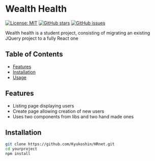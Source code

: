 # Wealth Health

[![License: MIT](https://img.shields.io/badge/License-MIT-yellow.svg)](https://opensource.org/licenses/MIT)
[![GitHub stars](https://img.shields.io/github/stars/yourusername/yourproject.svg)](https://github.com/yourusername/yourproject/stargazers)
[![GitHub issues](https://img.shields.io/github/issues/yourusername/yourproject.svg)](https://github.com/yourusername/yourproject/issues)

Wealth health is a student project, consisting of migrating an existing JQuery project to a fully React one

## Table of Contents

- [Features](#features)
- [Installation](#installation)
- [Usage](#usage)

## Features

- Listing page displaying users
- Create page allowing creation of new users
- Uses two components from libs and two hand made ones

## Installation

```bash
git clone https://github.com/Kyukoshin/HRnet.git
cd yourproject
npm install
